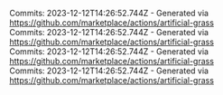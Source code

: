 Commits: 2023-12-12T14:26:52.744Z - Generated via https://github.com/marketplace/actions/artificial-grass
<br>
Commits: 2023-12-12T14:26:52.744Z - Generated via https://github.com/marketplace/actions/artificial-grass
<br>
Commits: 2023-12-12T14:26:52.744Z - Generated via https://github.com/marketplace/actions/artificial-grass
<br>
Commits: 2023-12-12T14:26:52.744Z - Generated via https://github.com/marketplace/actions/artificial-grass
<br>
